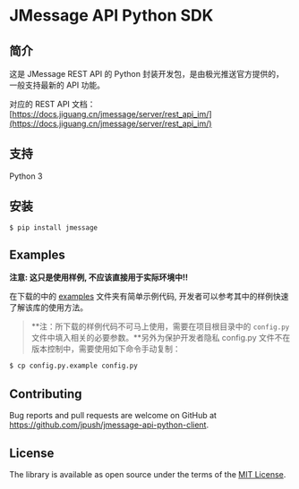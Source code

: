 # JMessage API Python SDK

## 简介

这是 JMessage REST API 的 Python 封装开发包，是由极光推送官方提供的，一般支持最新的 API 功能。

对应的 REST API 文档：[https://docs.jiguang.cn/jmessage/server/rest_api_im/](https://docs.jiguang.cn/jmessage/server/rest_api_im/)

## 支持

Python 3

## 安装

```
$ pip install jmessage
```


## Examples

**注意: 这只是使用样例, 不应该直接用于实际环境中!!**

在下载的中的 [examples](https://github.com/jpush/jmessage-api-python-client/tree/master/examples) 文件夹有简单示例代码, 开发者可以参考其中的样例快速了解该库的使用方法。

> **注：所下载的样例代码不可马上使用，需要在项目根目录中的 `config.py` 文件中填入相关的必要参数。**另外为保护开发者隐私 config.py 文件不在版本控制中，需要使用如下命令手动复制：

```bash
$ cp config.py.example config.py
```

## Contributing

Bug reports and pull requests are welcome on GitHub at https://github.com/jpush/jmessage-api-python-client.

## License

The library is available as open source under the terms of the [MIT License](http://opensource.org/licenses/MIT).
